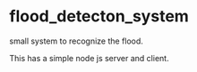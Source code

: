 # flood_detecton_system
small system to recognize the flood.

This has a simple node js server and client.

